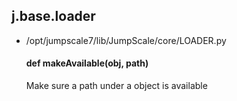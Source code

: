 ## j.base.loader

- /opt/jumpscale7/lib/JumpScale/core/LOADER.py

    #### def makeAvailable(obj, path) 
    
    Make sure a path under a object is available
